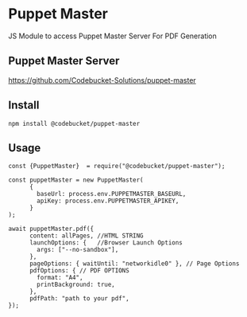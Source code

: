 # Puppet Master
JS Module to access Puppet Master Server For PDF Generation

## Puppet Master Server
https://github.com/Codebucket-Solutions/puppet-master


## Install

```
npm install @codebucket/puppet-master
```

## Usage
```
const {PuppetMaster}  = require("@codebucket/puppet-master");

const puppetMaster = new PuppetMaster(
      {
        baseUrl: process.env.PUPPETMASTER_BASEURL,
        apiKey: process.env.PUPPETMASTER_APIKEY,
      }
);

await puppetMaster.pdf({
      content: allPages, //HTML STRING
      launchOptions: {   //Browser Launch Options
        args: ["--no-sandbox"],
      },
      pageOptions: { waitUntil: "networkidle0" }, // Page Options
      pdfOptions: { // PDF OPTIONS
        format: "A4",
        printBackground: true,
      },
      pdfPath: "path to your pdf",
});

```

